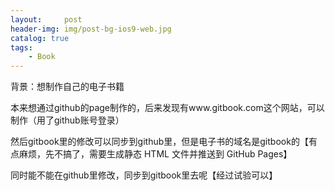 ```yaml
---
layout:     post
header-img: img/post-bg-ios9-web.jpg
catalog: true
tags:
    - Book
---
```


背景：想制作自己的电子书籍

本来想通过github的page制作的，后来发现有www.gitbook.com这个网站，可以制作（用了github账号登录）

然后gitbook里的修改可以同步到github里，但是电子书的域名是gitbook的【有点麻烦，先不搞了，需要生成静态 HTML 文件并推送到 GitHub Pages】

同时能不能在github里修改，同步到gitbook里去呢【经过试验可以】


